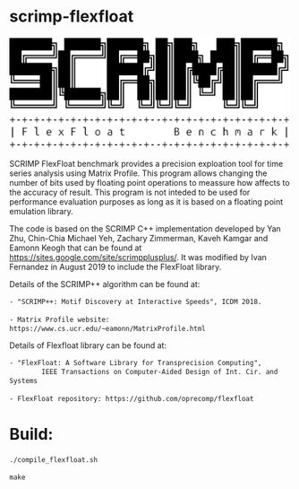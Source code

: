 # scrimp-flexfloat

![alt text](https://github.com/ivanfv/scrimp-flexfloat/blob/master/logo.png)

SCRIMP FlexFloat benchmark provides a precision exploation tool for time series
analysis using Matrix Profile. This program allows changing the number of bits
used by floating point operations to meassure how affects to the accuracy of 
result. This program is not inteded to be used for performance evaluation
purposes as long as it is based on a floating point emulation library.

The code is based on the SCRIMP C++ implementation developed by Yan Zhu, 
Chin-Chia Michael Yeh, Zachary Zimmerman, Kaveh Kamgar and Eamonn Keogh that 
can be found at https://sites.google.com/site/scrimpplusplus/. It was modified
by Ivan Fernandez in August 2019 to include the FlexFloat library.

Details of the SCRIMP++ algorithm can be found at:

    - "SCRIMP++: Motif Discovery at Interactive Speeds", ICDM 2018.

    - Matrix Profile website: https://www.cs.ucr.edu/~eamonn/MatrixProfile.html

Details of Flexfloat library can be found at:

    - "FlexFloat: A Software Library for Transprecision Computing",
            IEEE Transactions on Computer-Aided Design of Int. Cir. and Systems

    - FlexFloat repository: https://github.com/oprecomp/flexfloat    

Build:
======
`./compile_flexfloat.sh`

`make`


